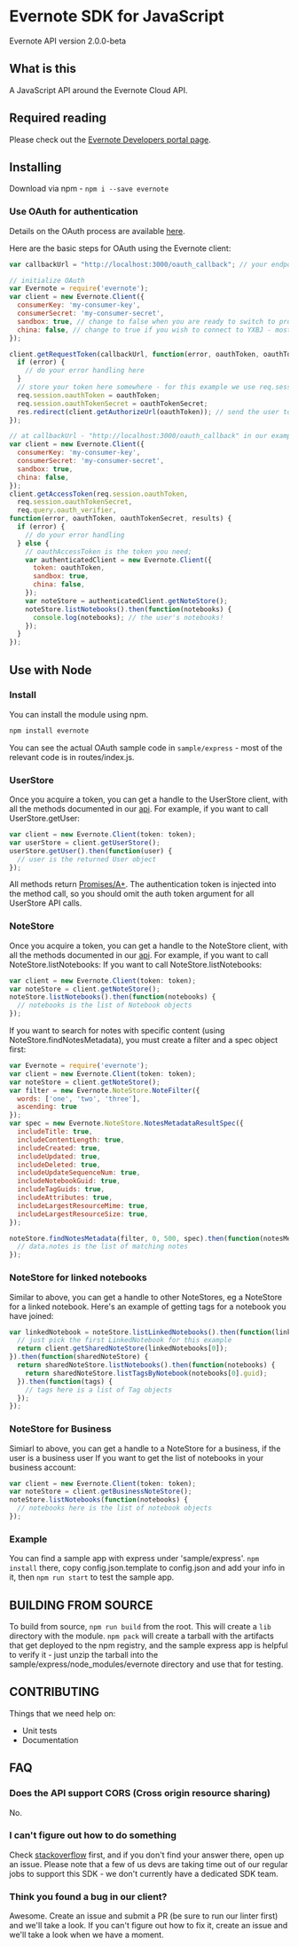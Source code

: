 Evernote SDK for JavaScript
===========================
Evernote API version 2.0.0-beta

What is this
--------------
A JavaScript API around the Evernote Cloud API.

Required reading
----------------
Please check out the [Evernote Developers portal page](https://dev.evernote.com/doc/).

Installing
----------

Download via npm - `npm i --save evernote`

### Use OAuth for authentication

Details on the OAuth process are available [here](https://dev.evernote.com/doc/articles/authentication.php).

Here are the basic steps for OAuth using the Evernote client:
```javascript
var callbackUrl = "http://localhost:3000/oauth_callback"; // your endpoint

// initialize OAuth
var Evernote = require('evernote');
var client = new Evernote.Client({
  consumerKey: 'my-consumer-key',
  consumerSecret: 'my-consumer-secret',
  sandbox: true, // change to false when you are ready to switch to production
  china: false, // change to true if you wish to connect to YXBJ - most of you won't
});

client.getRequestToken(callbackUrl, function(error, oauthToken, oauthTokenSecret) {
  if (error) {
    // do your error handling here
  }
  // store your token here somewhere - for this example we use req.session
  req.session.oauthToken = oauthToken;
  req.session.oauthTokenSecret = oauthTokenSecret;
  res.redirect(client.getAuthorizeUrl(oauthToken)); // send the user to Evernote
});

// at callbackUrl - "http://localhost:3000/oauth_callback" in our example. User sent here after Evernote auth
var client = new Evernote.Client({
  consumerKey: 'my-consumer-key',
  consumerSecret: 'my-consumer-secret',
  sandbox: true,
  china: false,
});
client.getAccessToken(req.session.oauthToken,
  req.session.oauthTokenSecret,
  req.query.oauth_verifier,
function(error, oauthToken, oauthTokenSecret, results) {
  if (error) {
    // do your error handling
  } else {
    // oauthAccessToken is the token you need;
    var authenticatedClient = new Evernote.Client({
      token: oauthToken,
      sandbox: true,
      china: false,
    });
    var noteStore = authenticatedClient.getNoteStore();
    noteStore.listNotebooks().then(function(notebooks) {
      console.log(notebooks); // the user's notebooks!
    });
  }
});
```

Use with Node
-------------

### Install

You can install the module using npm.
```sh
npm install evernote
```

You can see the actual OAuth sample code in `sample/express` - most of the relevant code is in routes/index.js.

### UserStore ###
Once you acquire a token, you can get a handle to the UserStore client, with all the methods documented in our [api](https://dev.evernote.com/doc/reference/UserStore.html). For example, if you want to call UserStore.getUser:
```javascript
var client = new Evernote.Client(token: token);
var userStore = client.getUserStore();
userStore.getUser().then(function(user) {
  // user is the returned User object
});
```
All methods return [Promises/A+](https://promisesaplus.com/). The authentication token is injected into the method call, so you should omit the auth token argument for all UserStore API calls.

### NoteStore ###
Once you acquire a token, you can get a handle to the NoteStore client, with all the methods documented in our [api](https://dev.evernote.com/doc/reference/NoteStore.html). For example, if you want to call NoteStore.listNotebooks:
If you want to call NoteStore.listNotebooks:
```javascript
var client = new Evernote.Client(token: token);
var noteStore = client.getNoteStore();
noteStore.listNotebooks().then(function(notebooks) {
  // notebooks is the list of Notebook objects
});
```
If you want to search for notes with specific content (using NoteStore.findNotesMetadata), you must create a filter and a spec object first:
```javascript
var Evernote = require('evernote');
var client = new Evernote.Client(token: token);
var noteStore = client.getNoteStore();
var filter = new Evernote.NoteStore.NoteFilter({
  words: ['one', 'two', 'three'],
  ascending: true
});
var spec = new Evernote.NoteStore.NotesMetadataResultSpec({
  includeTitle: true,
  includeContentLength: true,
  includeCreated: true,
  includeUpdated: true,
  includeDeleted: true,
  includeUpdateSequenceNum: true,
  includeNotebookGuid: true,
  includeTagGuids: true,
  includeAttributes: true,
  includeLargestResourceMime: true,
  includeLargestResourceSize: true,
});

noteStore.findNotesMetadata(filter, 0, 500, spec).then(function(notesMetadataList) {
  // data.notes is the list of matching notes
});
```

### NoteStore for linked notebooks ###
Similar to above, you can get a handle to other NoteStores, eg a NoteStore for a linked notebook. Here's an example of getting tags for a notebook you have joined:
```javascript
var linkedNotebook = noteStore.listLinkedNotebooks().then(function(linkedNotebooks) {
  // just pick the first LinkedNotebook for this example
  return client.getSharedNoteStore(linkedNotebooks[0]);
}).then(function(sharedNoteStore) {
  return sharedNoteStore.listNotebooks().then(function(notebooks) {
    return sharedNoteStore.listTagsByNotebook(notebooks[0].guid);
  }).then(function(tags) {
    // tags here is a list of Tag objects
  });
});
```

### NoteStore for Business ###
Simiarl to above, you can get a handle to a NoteStore for a business, if the user is a business user
If you want to get the list of notebooks in your business account:
```javascript
var client = new Evernote.Client(token: token);
var noteStore = client.getBusinessNoteStore();
noteStore.listNotebooks(function(notebooks) {
  // notebooks here is the list of notebook objects
});
```

### Example

You can find a sample app with express under 'sample/express'. `npm install` there, copy config.json.template to config.json and add your info in it, then `npm run start` to test the sample app.

BUILDING FROM SOURCE
--------------------

To build from source, `npm run build` from the root. This will create a `lib` directory with the module. `npm pack` will create a tarball with the artifacts that get deployed to the npm registry, and the sample express app is helpful to verify it - just unzip the tarball into the sample/express/node_modules/evernote directory and use that for testing.


CONTRIBUTING
------------
Things that we need help on:
* Unit tests
* Documentation


FAQ
---

### Does the API support CORS (Cross origin resource sharing)

No.

### I can't figure out how to do something

Check [stackoverflow](https://stackoverflow.com/questions/tagged/evernote) first, and if you don't find your answer there, open up an issue. Please note that a few of us devs are taking time out of our regular jobs to support this SDK - we don't currently have a dedicated SDK team.

### Think you found a bug in our client?

Awesome. Create an issue and submit a PR (be sure to run our linter first) and we'll take a look. If you can't figure out how to fix it, create an issue and we'll take a look when we have a moment.
